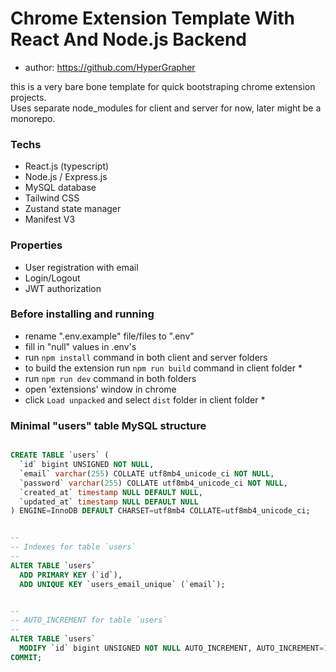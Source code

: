 # Chrome Extension Template With React And Node.js Backend

- author: https://github.com/HyperGrapher

this is a very bare bone template for quick bootstraping chrome extension projects. 
<br/>
Uses separate node_modules for client and server for now, later might be a monorepo.

### Techs
- React.js (typescript)
- Node.js / Express.js
- MySQL database
- Tailwind CSS
- Zustand state manager
- Manifest V3

### Properties
- User registration with email
- Login/Logout
- JWT authorization


### Before installing and running
- rename ".env.example" file/files to ".env"
- fill in "null" values in .env's
- run `npm install` command in both client and server folders
- to build the extension run `npm run build` command in client folder *
- run `npm run dev` command in both folders
- open 'extensions' window in chrome
- click `Load unpacked` and select `dist` folder in client folder *


### Minimal "users" table MySQL structure

```sql

CREATE TABLE `users` (
  `id` bigint UNSIGNED NOT NULL,
  `email` varchar(255) COLLATE utf8mb4_unicode_ci NOT NULL,
  `password` varchar(255) COLLATE utf8mb4_unicode_ci NOT NULL,
  `created_at` timestamp NULL DEFAULT NULL,
  `updated_at` timestamp NULL DEFAULT NULL
) ENGINE=InnoDB DEFAULT CHARSET=utf8mb4 COLLATE=utf8mb4_unicode_ci;


--
-- Indexes for table `users`
--
ALTER TABLE `users`
  ADD PRIMARY KEY (`id`),
  ADD UNIQUE KEY `users_email_unique` (`email`);


--
-- AUTO_INCREMENT for table `users`
--
ALTER TABLE `users`
  MODIFY `id` bigint UNSIGNED NOT NULL AUTO_INCREMENT, AUTO_INCREMENT=1;
COMMIT;

```